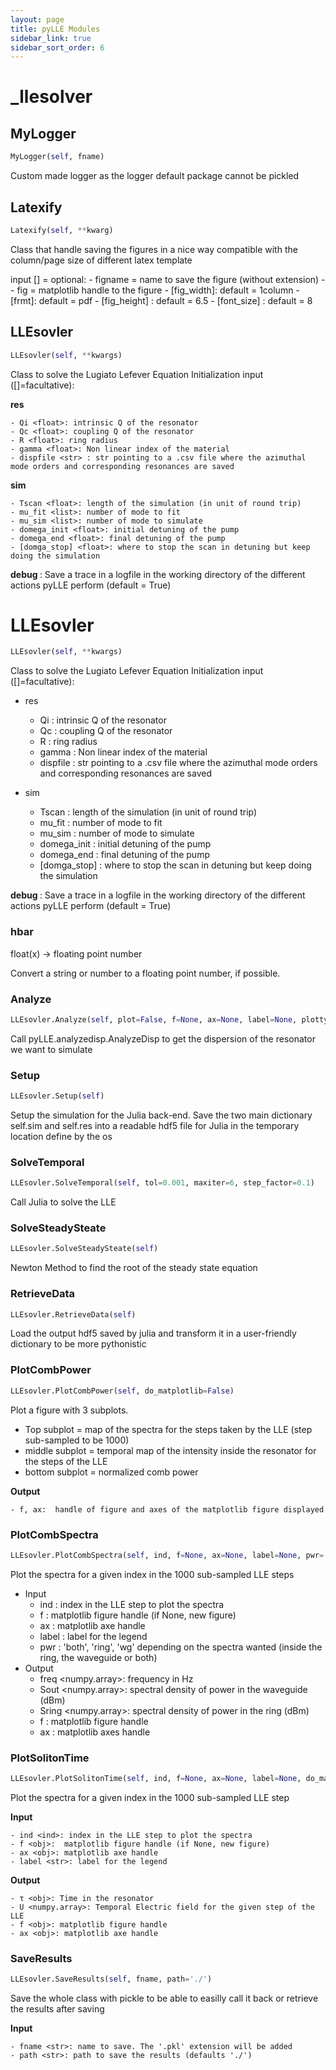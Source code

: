 ```yaml
---
layout: page
title: pyLLE Modules
sidebar_link: true
sidebar_sort_order: 6
---
```


# _llesolver

## MyLogger
```python
MyLogger(self, fname)
```

Custom made logger as the logger default package cannot be pickled

## Latexify
```python
Latexify(self, **kwarg)
```

Class that handle saving the figures in a nice way compatible with
the column/page size of different latex template

input [] = optional:
    - figname = name to save the figure (without extension)
    -
    - fig = matplotlib handle to the figure
    - [fig_width]: default = 1column
    - [frmt]: default = pdf
    - [fig_height] : default = 6.5
    - [font_size] : default = 8

## LLEsovler
```python
LLEsovler(self, **kwargs)
```

Class to solve the Lugiato Lefever Equation
Initialization input ([]=facultative):

**res <dict>**

    - Qi <float>: intrinsic Q of the resonator
    - Qc <float>: coupling Q of the resonator
    - R <float>: ring radius
    - gamma <float>: Non linear index of the material
    - dispfile <str> : str pointing to a .csv file where the azimuthal mode orders and corresponding resonances are saved

**sim <dict>**

    - Tscan <float>: length of the simulation (in unit of round trip)
    - mu_fit <list>: number of mode to fit
    - mu_sim <list>: number of mode to simulate
    - domega_init <float>: initial detuning of the pump
    - domega_end <float>: final detuning of the pump
    - [domga_stop] <float>: where to stop the scan in detuning but keep doing the simulation

**debug <bool>**: Save a trace in a logfile in the working directory of the different actions pyLLE perform (default = True)

# LLEsovler
```python
LLEsovler(self, **kwargs)
```

Class to solve the Lugiato Lefever Equation
Initialization input ([]=facultative):

- res <dict>
    - Qi <float>: intrinsic Q of the resonator
    - Qc <float>: coupling Q of the resonator
    - R <float>: ring radius
    - gamma <float>: Non linear index of the material
    - dispfile <str> : str pointing to a .csv file where the azimuthal mode orders and corresponding resonances are saved

- sim <dict>
    - Tscan <float>: length of the simulation (in unit of round trip)
    - mu_fit <list>: number of mode to fit
    - mu_sim <list>: number of mode to simulate
    - domega_init <float>: initial detuning of the pump
    - domega_end <float>: final detuning of the pump
    - [domga_stop] <float>: where to stop the scan in detuning but keep doing the simulation

**debug <bool>**: Save a trace in a logfile in the working directory of the different actions pyLLE perform (default = True)

### hbar
float(x) -> floating point number

Convert a string or number to a floating point number, if possible.
### Analyze
```python
LLEsovler.Analyze(self, plot=False, f=None, ax=None, label=None, plottype='all', zero_lines=True, mu_sim=None)
```

Call pyLLE.analyzedisp.AnalyzeDisp to get the dispersion of the resonator we want to simulate

### Setup
```python
LLEsovler.Setup(self)
```

Setup the simulation for the Julia back-end.
Save the two main dictionary self.sim and self.res into a readable hdf5 file for Julia in the temporary location define by the os

### SolveTemporal
```python
LLEsovler.SolveTemporal(self, tol=0.001, maxiter=6, step_factor=0.1)
```

Call Julia to solve the LLE

### SolveSteadySteate
```python
LLEsovler.SolveSteadySteate(self)
```

Newton Method to find the root of the steady state equation

### RetrieveData
```python
LLEsovler.RetrieveData(self)
```

Load the output hdf5 saved by julia and transform it in a user-friendly dictionary to be more pythonistic

### PlotCombPower
```python
LLEsovler.PlotCombPower(self, do_matplotlib=False)
```

Plot a figure with 3 subplots.

- Top subplot = map of the spectra for the steps taken by the LLE (step sub-sampled to be 1000)
- middle subplot = temporal map of the intensity inside the resonator for the steps of the LLE
- bottom subplot = normalized comb power

**Output**

    - f, ax:  handle of figure and axes of the matplotlib figure displayed

### PlotCombSpectra
```python
LLEsovler.PlotCombSpectra(self, ind, f=None, ax=None, label=None, pwr='both', do_matplotlib=False, plot=True)
```

Plot the spectra for a given index in the 1000 sub-sampled LLE steps

- Input
    - ind <ind>: index in the LLE step to plot the spectra
    - f <obj>:  matplotlib figure handle (if None, new figure)
    - ax <obj>: matplotlib axe handle
    - label <str>: label for the legend
    - pwr <str>: 'both', 'ring', 'wg' depending on the spectra wanted (inside the ring, the waveguide or both)
- Output
    - freq <numpy.array>: frequency in Hz
    - Sout <numpy.array>: spectral density of power in the waveguide (dBm)
    - Sring <numpy.array>: spectral density of power in the ring (dBm)
    - f <obj>:  matplotlib figure handle
    - ax <obj>: matplotlib axes handle

### PlotSolitonTime
```python
LLEsovler.PlotSolitonTime(self, ind, f=None, ax=None, label=None, do_matplotlib=False)
```

Plot the spectra for a given index in the 1000 sub-sampled LLE step

**Input**

    - ind <ind>: index in the LLE step to plot the spectra
    - f <obj>:  matplotlib figure handle (if None, new figure)
    - ax <obj>: matplotlib axe handle
    - label <str>: label for the legend

**Output**

    - τ <obj>: Time in the resonator
    - U <numpy.array>: Temporal Electric field for the given step of the LLE
    - f <obj>: matplotlib figure handle
    - ax <obj>: matplotlib axe handle

### SaveResults
```python
LLEsovler.SaveResults(self, fname, path='./')
```

Save the whole class with pickle to be able to easilly call it back or retrieve the results after saving

**Input**

    - fname <str>: name to save. The '.pkl' extension will be added
    - path <str>: path to save the results (defaults './')

